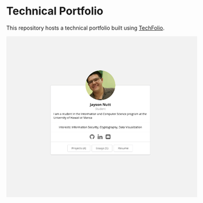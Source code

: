 # Technical Portfolio

This repository hosts a technical portfolio built using [TechFolio](http://techfolios.github.io). 

![splash image of project](images/splash.png)

